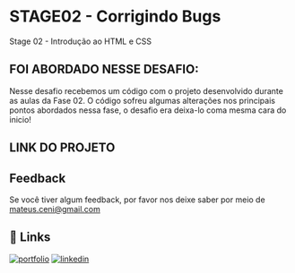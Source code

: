 # STAGE02 - Corrigindo Bugs


Stage 02 - Introdução ao HTML e CSS

## FOI ABORDADO NESSE DESAFIO:
Nesse desafio recebemos um código com o projeto desenvolvido durante as aulas da Fase 02. 
O código sofreu algumas alterações nos principais pontos abordados nessa fase, o desafio era deixa-lo coma mesma cara do inicio!
## LINK DO PROJETO




## Feedback

Se você tiver algum feedback, por favor nos deixe saber por meio de mateus.ceni@gmail.com


## 🔗 Links
[![portfolio](https://img.shields.io/badge/my_portfolio-000?style=for-the-badge&logo=ko-fi&logoColor=white)](https://mysocialtree.vercel.app/)
[![linkedin](https://img.shields.io/badge/linkedin-0A66C2?style=for-the-badge&logo=linkedin&logoColor=white)](https://www.linkedin.com/in/mateus-ceni-9a362a226/)


